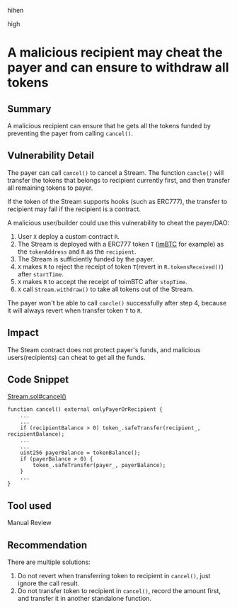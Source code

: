 hihen

high

# A malicious recipient may cheat the payer and can ensure to withdraw all tokens

## Summary
A malicious recipient can ensure that he gets all the tokens funded by preventing the payer from calling `cancel()`.

## Vulnerability Detail

The payer can call `cancel()` to cancel a Stream. The function `cancle()` will transfer the tokens that belongs to recipient currently first, and then transfer all remaining tokens to payer.

If the token of the Stream supports hooks (such as ERC777), the transfer to recipient may fail if the recipient is a contract.

A malicious user/builder could use this vulnerability to cheat the payer/DAO:

1. User `X` deploy a custom contract `R`.
2. The Stream is deployed with a ERC777 token `T` ([imBTC](https://etherscan.io/token/0x3212b29E33587A00FB1C83346f5dBFA69A458923) for example) as the `tokenAddress` and `R` as the `recipient`.
3. The Stream is sufficiently funded by the payer.
4. `X` makes `R` to reject the receipt of token `T`(revert in `R.tokensReceived()`) after `startTime`.
5. `X` makes `R` to accept the receipt of toimBTC after `stopTime`.
6. `X` call `Stream.withdraw()` to take all tokens out of the Stream.

The payer won't be able to call `cancle()` successfully after step 4, because it will always revert when transfer token `T` to `R`.

## Impact
The Steam contract does not protect payer's funds, and malicious users(recipients) can cheat to get all the funds.

## Code Snippet
[Stream.sol#cancel()](https://github.com/sherlock-audit/2022-11-nounsdao/blob/main/src/Stream.sol#L249)

```solidity
function cancel() external onlyPayerOrRecipient {
    ...
    ...
    if (recipientBalance > 0) token_.safeTransfer(recipient_, recipientBalance);
    ...
    ...
    uint256 payerBalance = tokenBalance();
    if (payerBalance > 0) {
        token_.safeTransfer(payer_, payerBalance);
    }
    ...
}
```

## Tool used

Manual Review

## Recommendation

There are multiple solutions:
1. Do not revert when transferring token to recipient in `cancel()`, just ignore the call result.
2. Do not transfer token to recipient in `cancel()`, record the amount first, and transfer it in another standalone function.

